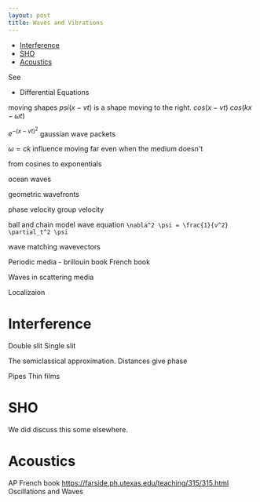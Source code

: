 ```yaml
---
layout: post
title: Waves and Vibrations
---
```

- [Interference](#interference)
- [SHO](#sho)
- [Acoustics](#acoustics)

See

- Differential Equations

moving shapes $psi(x - vt)$ is a shape moving to the right.
$cos(x - vt)$ $cos(kx - \omega t)$

$e^{-(x - vt)^2}$ gaussian wave packets

$\omega = c k$
influence moving far even when the medium doesn't

from cosines to exponentials

ocean waves

geometric wavefronts

phase velocity
group velocity

ball and chain model
wave equation `\nabla^2 \psi = \frac{1}{v^2} \partial_t^2 \psi`

wave matching
wavevectors

Periodic media - brillouin book
French book

Waves in scattering media

Localizaion

# Interference

Double slit
Single slit

The semiclassical approximation. Distances give phase

Pipes
Thin films

# SHO

We did discuss this some elsewhere.

# Acoustics

AP French book
<https://farside.ph.utexas.edu/teaching/315/315.html> Oscillations and Waves
